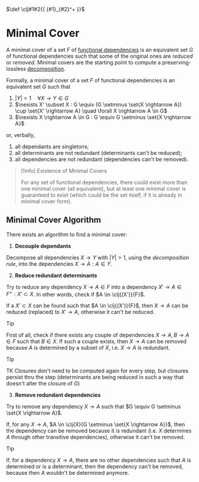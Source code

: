 $\def \clj#1#2{{ {#1}_{#2}^+ }}$

# Minimal Cover

A minimal cover of a set $F$ of [functional dependencies](/Data%20Management%20and%20Analysis/Unit%201/Relational/Functional%20Dependencies.md) is an equivalent set $G$ of functional dependencies such that some of the original ones are *reduced* or *removed*. Minimal covers are the starting point to compute a preserving-lossless [decomposition](/Data%20Management%20and%20Analysis/Unit%201/Relational/Decomposition/Decomposition%20of%20Relations.md).

Formally, a minimal cover of a set $F$ of functional dependencies is an equivalent set $G$ such that

1. $|Y| = 1 \quad \forall X \rightarrow Y \in G$
2. $\nexists X' \subset X : G \equiv (G \setminus \set{X \rightarrow A}) \cup \set{X' \rightarrow A} \quad \forall X \rightarrow A \in G$
3. $\nexists X \rightarrow A \in G : G \equiv G \setminus \set{X \rightarrow A}$

or, verbally,

1. all dependants are singletons;
2. all determinants are not redundant (determinants can't be reduced);
3. all dependencies are not redundant (dependencies can't be removed).

> [!info] Existence of Minimal Covers
> 
> For any set of functional dependencies, there could exist more than one minimal cover (all equivalent), but at least one minimal cover is guaranteed to exist (which could be the set itself, if it is already in minimal cover form).

## Minimal Cover Algorithm

There exists an algorithm to find a minimal cover:

1. **Decouple dependants**

Decompose all dependencies $X \rightarrow Y$ with $|Y| > 1$, using the *decomposition rule*, into the dependencies $X \rightarrow A : A \in Y$.

2. **Reduce redundant determinants**

Try to reduce any dependency $X \rightarrow A \in F$ into a dependency $X' \rightarrow A \in F^+: X' \subset X$. In other words, check if $A \in \clj{(X')}{F}$.

If a $X' \subset X$ can be found such that $A \in \clj{(X')}{F}$, then $X \rightarrow A$ can be reduced (replaced) to $X' \rightarrow A$, otherwise it can't be reduced.

> [!tip]
> 
> First of all, check if there exists any couple of dependencies $X \rightarrow A, B \rightarrow A \in F$ such that $B \in X$. If such a couple exists, then $X \rightarrow A$ can be removed because $A$ is determined by a subset of $X$, i.e. $X \rightarrow A$ is redundant.

> [!tip]
> 
> TK Closures don't need to be computed again for every step, but closures persist thru the step (determinants are being reduced in such a way that doesn't alter the closure of $G$)

3. **Remove redundant dependencies**

Try to remove any dependency $X \rightarrow A$ such that $G \equiv G \setminus \set{X \rightarrow A}$.

If, for any $X \rightarrow A$, $A \in \clj{X}{G \setminus \set{X \rightarrow A}}$, then the dependency can be removed because it is redundant (i.e. $X$ determines $A$ through other transitive dependencies), otherwise it can't be removed.

> [!tip]
> 
> If, for a dependency $X \rightarrow A$, there are no other dependencies such that $A$ is determined or is a determinant, then the dependency can't be removed, because then $A$ wouldn't be determined anymore.
